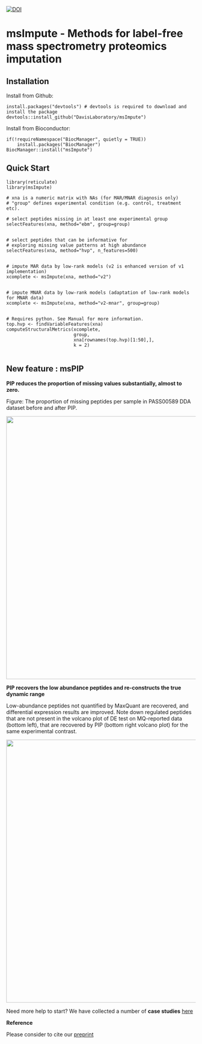 
<!-- badges: start -->
[![DOI](https://zenodo.org/badge/239129382.svg)](https://zenodo.org/badge/latestdoi/239129382)
<!-- badges: end -->

msImpute - Methods for label-free mass spectrometry proteomics imputation
========================================



Installation
--------------

Install from Github:

```
install.packages("devtools") # devtools is required to download and install the package
devtools::install_github("DavisLaboratory/msImpute")
```

Install from Bioconductor:
```
if(!requireNamespace("BiocManager", quietly = TRUE))
    install.packages("BiocManager")
BiocManager::install("msImpute")
```



Quick Start
----------------

```
library(reticulate)
library(msImpute)

# xna is a numeric matrix with NAs (for MAR/MNAR diagnosis only)
# "group" defines experimental condition (e.g. control, treatment etc).

# select peptides missing in at least one experimental group
selectFeatures(xna, method="ebm", group=group) 


# select peptides that can be informative for
# exploring missing value patterns at high abundance
selectFeatures(xna, method="hvp", n_features=500) 


# impute MAR data by low-rank models (v2 is enhanced version of v1 implementation)
xcomplete <- msImpute(xna, method="v2") 


# impute MNAR data by low-rank models (adaptation of low-rank models for MNAR data)
xcomplete <- msImpute(xna, method="v2-mnar", group=group)  


# Requires python. See Manual for more information.
top.hvp <- findVariableFeatures(xna)
computeStructuralMetrics(xcomplete, 
                         group, 
                         xna[rownames(top.hvp)[1:50],], 
                         k = 2) 


```

New feature : msPIP
---------------------

**PIP reduces the proportion of missing values substantially, almost to zero.**

Figure: The proportion of missing peptides per sample in PASS00589 DDA dataset before and after PIP.

<img src="https://user-images.githubusercontent.com/7257233/121839424-5c3a4380-cd1d-11eb-84fa-437a387c44f2.png" width="700px" align="center">


**PIP recovers the low abundance peptides and re-constructs the true dynamic range**

Low-abundance peptides not quantified by MaxQuant are recovered, and differential expression results are improved. Note down regulated peptides that are not present in the volcano plot of DE test on MQ-reported data (bottom left), that are recovered by PIP (bottom right volcano plot) for the same experimental contrast.

<img src="https://user-images.githubusercontent.com/7257233/121839859-55600080-cd1e-11eb-998e-f7e60896b1bf.png" width="700px" align="center">


Need more help to start? We have collected a number of **case studies** [here](https://github.com/soroorh/proteomicscasestudies/blob/master/msImputeUsersGuide.pdf)


**Reference**

Please consider to cite our [preprint](https://www.biorxiv.org/content/10.1101/2020.08.12.248963v1)

